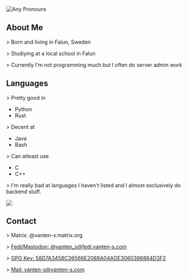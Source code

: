 
![Any Pronouns](https://img.shields.io/badge/Prounouns-Any-pink)

## About Me
\> Born and living in Falun, Sweden

\> Studiying at a local school in Falun

\> Currently I'm not programming much but I often do server admin work

## Languages
\> Pretty good in 
- Python
- Rust

\> Decent at 
- Java
- Bash

\> Can atleast use 
- C 
- C++

\> I'm really bad at languages I haven't listed and I almost exclusively do backend stuff.

![](https://stallman.org/no-facebook.svg)

## Contact
\> Matrix: @vanten-s:matrix.org

\> [Fedi/Mastodon: @vanten_s@fedi.vanten-s.com](https://fedi.vanten-s.com/@vanten_s)

\> [GPG Key: 58D7A3458C36566E2088A04ADE3060396884D3F2](https://keys.openpgp.org/vks/v1/by-fingerprint/58D7A3458C36566E2088A04ADE3060396884D3F2)

\> [Mail: vanten-s@vanten-s.com](mailto:vanten-s@vanten-s.com)
